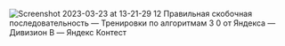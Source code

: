 ![Screenshot 2023-03-23 at 13-21-29 12  Правильная скобочная последовательность — Тренировки по алгоритмам 3 0 от Яндекса — Дивизион B — Яндекс Контест](https://user-images.githubusercontent.com/88425424/227174136-74015e02-f040-4a2d-9791-98ec90ebbcb0.png)
